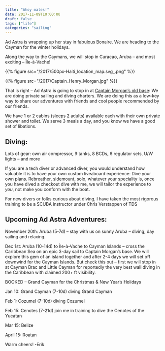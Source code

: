 ```yaml
---
title: "Ahoy mates!"
date: 2017-11-09T10:00:00
draft: false
tags: ["life"]
categories: "sailing"
---
```


Ad Astra is wrapping up her stay in fabulous Bonaire. We are heading to the Cayman for the winter holidays.
 
Along the way to the Caymans, we will stop in Curacao, Aruba – and most exciting – Île-à-Vache!

{{% figure src="/2017/500px-Haiti_location_map.svg_.png" %}}

{{% figure src="/2017/Captain_Henry_Morgan.jpg" %}}

That is right – Ad Astra is going to stop in at [Captain Morgan’s old base](https://thenerdynomad.wordpress.com/2012/06/10/ile-a-vache_guide/):
We are doing private sailing and diving charters. We are doing this as a low-key way to share our adventures with friends and cool people recommended by our friends.
 
We have 1 or 2 cabins (sleeps 2 adults) available each with their own private shower and toilet. We serve 3 meals a day, and you know we have a good set of libations.

## Diving:
Lots of gear: own air compressor, 9 tanks, 8 BCDs, 6 regulator sets, U/W lights – and more
 
If you are a tech diver or advanced diver, you would understand how valuable it is to have your own custom liveaboard experience: Dive your own plans. Rebreather, sidemount, solo, whatever your speciality is, once you have dived a checkout dive with me, we will tailor the experience to *you*, not make you conform with the boat.
 
For new divers or folks curious about diving, I have taken the most rigorous training to be a SCUBA instructor under Chris Verstappen of TDS

## Upcoming Ad Astra Adventures:
 
November 20th: Aruba (5-7d) – stay with us on sunny Aruba – diving, day sailing and relaxing.
 
Dec 1st: Aruba (10-14d) to Île-à-Vache to Cayman Islands – cross the Caribbean Sea on an epic 3-day sail to Captain Morgan’s base. We will explore this gem of an island together and after 2-4 days we will set off downwind for the Cayman Islands. But check this out – first we will stop in at Cayman Brac and Little Cayman for reportedly the very best wall diving in the Caribbean with claimed 200+ ft visibility.
 
BOOKED – Grand Cayman for the Christmas & New Year’s Holidays
 
Jan 10: Grand Cayman (7-10d) diving Grand Cayman
 
Feb 1: Cozumel (7-10d) diving Cozumel
 
Feb 15: Cenotes (7-21d) join me in training to dive the Cenotes of the Yucatan
 
Mar 15: Belize
 
April 15: Roatan
 
Warm cheers!
-Erik